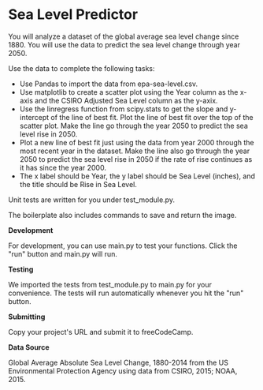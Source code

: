# Sea Level Predictor

You will analyze a dataset of the global average sea level change since 1880. You will use the data to predict the sea level change through year 2050.

Use the data to complete the following tasks:

+ Use Pandas to import the data from epa-sea-level.csv.
+ Use matplotlib to create a scatter plot using the Year column as the x-axis and the CSIRO Adjusted Sea Level column as the y-axix.
+ Use the linregress function from scipy.stats to get the slope and y-intercept of the line of best fit. Plot the line of best fit over the top of the scatter plot. Make the line go through the year 2050 to predict the sea level rise in 2050.
+ Plot a new line of best fit just using the data from year 2000 through the most recent year in the dataset. Make the line also go through the year 2050 to predict the sea level rise in 2050 if the rate of rise continues as it has since the year 2000.
+ The x label should be Year, the y label should be Sea Level (inches), and the title should be Rise in Sea Level.

Unit tests are written for you under test_module.py.

The boilerplate also includes commands to save and return the image.

**Development**

For development, you can use main.py to test your functions. Click the "run" button and main.py will run.

**Testing**

We imported the tests from test_module.py to main.py for your convenience. The tests will run automatically whenever you hit the "run" button.

**Submitting**

Copy your project's URL and submit it to freeCodeCamp.

**Data Source**

Global Average Absolute Sea Level Change, 1880-2014 from the US Environmental Protection Agency using data from CSIRO, 2015; NOAA, 2015.
